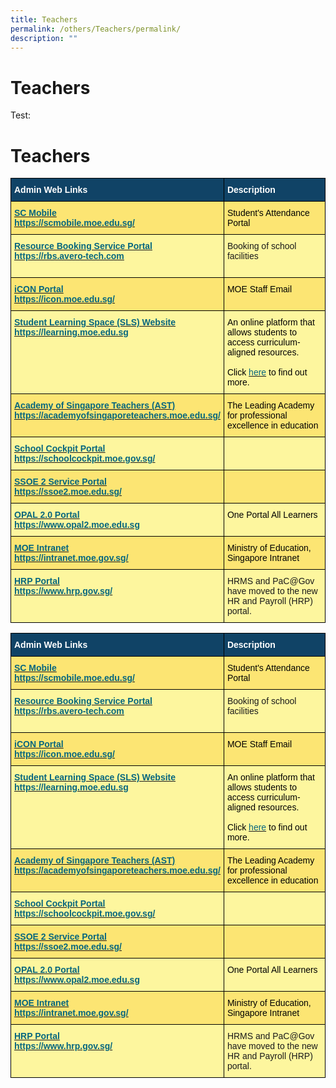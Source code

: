 ```yaml
---
title: Teachers
permalink: /others/Teachers/permalink/
description: ""
---
```

Teachers
========
Test:

Teachers
========

<style type="text/css">
.tg  {border-collapse:collapse;border-spacing:0;}
.tg td{border-color:black;border-style:solid;border-width:1px;
  overflow:hidden;padding:10px 5px;word-break:normal;}
.tg th{border-color:black;border-style:solid;border-width:1px;
  font-weight:normal;overflow:hidden;padding:10px 5px;word-break:normal;}
.tg .tg-gmrv{background-color:#FCE573;text-align:left;vertical-align:top}
.tg .tg-2q92{background-color:#FDF69E;text-align:left;vertical-align:middle}
.tg .tg-dxr0{background-color:#FCE573;color:#06667E;font-weight:bold;text-align:left;text-decoration:underline;vertical-align:top}
.tg .tg-m96i{background-color:#FDF69E;text-align:left;vertical-align:top}
.tg .tg-un07{background-color:#104366;color:#FFF;font-weight:bold;text-align:left;vertical-align:top}
.tg .tg-xkvp{background-color:#FDF69E;color:#06667E;font-weight:bold;text-align:left;text-decoration:underline;vertical-align:top}
</style>
<table class="tg">
<thead>
  <tr>
    <th class="tg-un07"><span style="color:#FFF">Admin Web Links</span></th>
    <th class="tg-un07"><span style="color:#FFF">Description</span></th>
  </tr>
</thead>
<tbody>
  <tr>
    <td class="tg-dxr0"><a href="https://scmobile.moe.edu.sg/"><span style="color:#06667E">SC Mobile</span></a><br><a href="https://scmobile.moe.edu.sg/"><span style="color:#06667E">https://scmobile.moe.edu.sg/</span></a></td>
    <td class="tg-gmrv"><span style="color:#000">Student's Attendance Portal</span></td>
  </tr>
  <tr>
    <td class="tg-xkvp"><a href="https://rbs.avero-tech.com/"><span style="color:#06667E">Resource Booking Service Portal</span></a><br><a href="https://rbs.avero-tech.com/"><span style="color:#06667E">https://rbs.avero-tech.com</span></a><br><br></td>
    <td class="tg-m96i">Booking of school facilities<br></td>
  </tr>
  <tr>
    <td class="tg-dxr0"><a href="https://icon.moe.edu.sg/"><span style="color:#06667E">iCON Portal</span></a><br><a href="https://icon.moe.edu.sg/"><span style="color:#06667E">https://icon.moe.edu.sg/</span></a></td>
    <td class="tg-gmrv"><span style="color:#000">MOE Staff Email</span></td>
  </tr>
  <tr>
    <td class="tg-xkvp"><a href="https://vle.learning.moe.edu.sg/"><span style="color:#06667E">Student Learning Space (SLS) Website</span></a><br><a href="https://learning.moe.edu.sg/"><span style="color:#06667E">https://learning.moe.edu.sg</span></a></td>
    <td class="tg-m96i"><span style="color:#000">An online platform that allows students to access curriculum-aligned resources.</span><br><br><span style="color:#000">Click </span><a href="https://northbrookssec.moe.edu.sg/people/students/students-learning-space"><span style="color:#06667E">here</span></a><span style="color:#000"> to find out more.</span></td>
  </tr>
  <tr>
    <td class="tg-dxr0"><a href="http://www.academyofsingaporeteachers.moe.gov.sg/"><span style="color:#06667E">Academy of Singapore Teachers (AST)</span></a><br><a href="https://academyofsingaporeteachers.moe.edu.sg/"><span style="color:#06667E">https://academyofsingaporeteachers.moe.edu.sg/</span></a></td>
    <td class="tg-gmrv"><span style="color:#000">The Leading Academy for professional excellence in education</span></td>
  </tr>
  <tr>
    <td class="tg-xkvp"><a href="http://schoolcockpit.moe.gov.sg/"><span style="color:#06667E">School Cockpit Portal</span></a><br><a href="http://schoolcockpit.moe.gov.sg/"><span style="color:#06667E">https://schoolcockpit.moe.gov.sg/</span></a></td>
    <td class="tg-2q92"></td>
  </tr>
  <tr>
    <td class="tg-dxr0"><a href="http://ideas.moe.gov.sg/"><span style="color:#06667E">SSOE 2 Service Portal</span></a><br><a href="https://ssoe2.moe.edu.sg/"><span style="color:#06667E">https://ssoe2.moe.edu.sg/</span></a><span style="color:#000">               </span></td>
    <td class="tg-gmrv"></td>
  </tr>
  <tr>
    <td class="tg-xkvp"><a href="https://www.opal2.moe.edu.sg/"><span style="color:#06667E">OPAL 2.0 Portal</span></a><br><a href="https://www.opal2.moe.edu.sg/"><span style="color:#06667E">https://www.opal2.moe.edu.sg</span></a><br></td>
    <td class="tg-m96i"><span style="color:#000">One Portal All Learners</span></td>
  </tr>
  <tr>
    <td class="tg-dxr0"><a href="https://intranet.moe.gov.sg/"><span style="color:#06667E">MOE Intranet</span></a><br><a href="https://intranet.moe.gov.sg/"><span style="color:#06667E">https://intranet.moe.gov.sg/</span></a></td>
    <td class="tg-gmrv"><span style="color:#000">Ministry of Education, Singapore Intranet</span></td>
  </tr>
  <tr>
    <td class="tg-xkvp"><a href="https://www.hrp.gov.sg/hrp/#/"><span style="color:#06667E">HRP Portal</span></a><br><a href="https://www.hrp.gov.sg/"><span style="color:#06667E">https://www.hrp.gov.sg/</span></a><br></td>
    <td class="tg-m96i">HRMS and PaC@Gov have moved to the new HR and Payroll (HRP) portal.</td>
  </tr>
</tbody>
</table>

<style type="text/css">
.tg  {border-collapse:collapse;border-spacing:0;}
.tg td{border-color:black;border-style:solid;border-width:1px;font-family:Arial, sans-serif;font-size:14px;
  overflow:hidden;padding:10px 5px;word-break:normal;}
.tg th{border-color:black;border-style:solid;border-width:1px;font-family:Arial, sans-serif;font-size:14px;
  font-weight:normal;overflow:hidden;padding:10px 5px;word-break:normal;}
.tg .tg-gmrv{background-color:#FCE573;text-align:left;vertical-align:top}
.tg .tg-2q92{background-color:#FDF69E;text-align:left;vertical-align:middle}
.tg .tg-dxr0{background-color:#FCE573;color:#06667E;font-weight:bold;text-align:left;text-decoration:underline;vertical-align:top}
.tg .tg-m96i{background-color:#FDF69E;text-align:left;vertical-align:top}
.tg .tg-un07{background-color:#104366;color:#FFF;font-weight:bold;text-align:left;vertical-align:top}
.tg .tg-xkvp{background-color:#FDF69E;color:#06667E;font-weight:bold;text-align:left;text-decoration:underline;vertical-align:top}
</style>
<table class="tg">
<thead>
  <tr>
    <th class="tg-un07"><span style="color:#FFF">Admin Web Links</span></th>
    <th class="tg-un07"><span style="color:#FFF">Description</span></th>
  </tr>
</thead>
<tbody>
  <tr>
    <td class="tg-dxr0"><a href="https://scmobile.moe.edu.sg/"><span style="color:#06667E">SC Mobile</span></a><br><a href="https://scmobile.moe.edu.sg/"><span style="color:#06667E">https://scmobile.moe.edu.sg/</span></a></td>
    <td class="tg-gmrv"><span style="color:#000">Student's Attendance Portal</span></td>
  </tr>
  <tr>
    <td class="tg-xkvp"><a href="https://rbs.avero-tech.com/"><span style="color:#06667E">Resource Booking Service Portal</span></a><br><a href="https://rbs.avero-tech.com/"><span style="color:#06667E">https://rbs.avero-tech.com</span></a><br><br></td>
    <td class="tg-m96i">Booking of school facilities<br></td>
  </tr>
  <tr>
    <td class="tg-dxr0"><a href="https://icon.moe.edu.sg/"><span style="color:#06667E">iCON Portal</span></a><br><a href="https://icon.moe.edu.sg/"><span style="color:#06667E">https://icon.moe.edu.sg/</span></a></td>
    <td class="tg-gmrv"><span style="color:#000">MOE Staff Email</span></td>
  </tr>
  <tr>
    <td class="tg-xkvp"><a href="https://vle.learning.moe.edu.sg/"><span style="color:#06667E">Student Learning Space (SLS) Website</span></a><br><a href="https://learning.moe.edu.sg/"><span style="color:#06667E">https://learning.moe.edu.sg</span></a></td>
    <td class="tg-m96i"><span style="color:#000">An online platform that allows students to access curriculum-aligned resources.</span><br><br><span style="color:#000">Click </span><a href="https://northbrookssec.moe.edu.sg/people/students/students-learning-space"><span style="color:#06667E">here</span></a><span style="color:#000"> to find out more.</span></td>
  </tr>
  <tr>
    <td class="tg-dxr0"><a href="http://www.academyofsingaporeteachers.moe.gov.sg/"><span style="color:#06667E">Academy of Singapore Teachers (AST)</span></a><br><a href="https://academyofsingaporeteachers.moe.edu.sg/"><span style="color:#06667E">https://academyofsingaporeteachers.moe.edu.sg/</span></a></td>
    <td class="tg-gmrv"><span style="color:#000">The Leading Academy for professional excellence in education</span></td>
  </tr>
  <tr>
    <td class="tg-xkvp"><a href="http://schoolcockpit.moe.gov.sg/"><span style="color:#06667E">School Cockpit Portal</span></a><br><a href="http://schoolcockpit.moe.gov.sg/"><span style="color:#06667E">https://schoolcockpit.moe.gov.sg/</span></a></td>
    <td class="tg-2q92"></td>
  </tr>
  <tr>
    <td class="tg-dxr0"><a href="http://ideas.moe.gov.sg/"><span style="color:#06667E">SSOE 2 Service Portal</span></a><br><a href="https://ssoe2.moe.edu.sg/"><span style="color:#06667E">https://ssoe2.moe.edu.sg/</span></a><span style="color:#000">               </span></td>
    <td class="tg-gmrv"></td>
  </tr>
  <tr>
    <td class="tg-xkvp"><a href="https://www.opal2.moe.edu.sg/"><span style="color:#06667E">OPAL 2.0 Portal</span></a><br><a href="https://www.opal2.moe.edu.sg/"><span style="color:#06667E">https://www.opal2.moe.edu.sg</span></a><br></td>
    <td class="tg-m96i"><span style="color:#000">One Portal All Learners</span></td>
  </tr>
  <tr>
    <td class="tg-dxr0"><a href="https://intranet.moe.gov.sg/"><span style="color:#06667E">MOE Intranet</span></a><br><a href="https://intranet.moe.gov.sg/"><span style="color:#06667E">https://intranet.moe.gov.sg/</span></a></td>
    <td class="tg-gmrv"><span style="color:#000">Ministry of Education, Singapore Intranet</span></td>
  </tr>
  <tr>
    <td class="tg-xkvp"><a href="https://www.hrp.gov.sg/hrp/#/"><span style="color:#06667E">HRP Portal</span></a><br><a href="https://www.hrp.gov.sg/"><span style="color:#06667E">https://www.hrp.gov.sg/</span></a><br></td>
    <td class="tg-m96i">HRMS and PaC@Gov have moved to the new HR and Payroll (HRP) portal.</td>
  </tr>
</tbody>
</table>